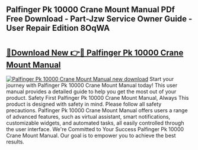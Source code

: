 ## Palfinger Pk 10000 Crane Mount Manual PDf Free Download - Part-Jzw Service Owner Guide - User Repair Edition 8OqWA

# <h2><a href="http://bc68696.oget.top/?id=Palfinger+Pk+10000+Crane+Mount+Manual">🔗Download New 👉🔴 Palfinger Pk 10000 Crane Mount Manual</a></h2>

[![Palfinger Pk 10000 Crane Mount Manual new download](https://i.imgur.com/5g1atiW.png)](http://bc68696.oget.top/?id=Palfinger+Pk+10000+Crane+Mount+Manual)
Start your journey with Palfinger Pk 10000 Crane Mount Manual today! This user manual provides a detailed guide to help you get the most out of your product. Safety First Palfinger Pk 10000 Crane Mount Manual, Always This product is designed with safety in mind. Please follow all safety precautions. Palfinger Pk 10000 Crane Mount Manual offers users a range of advanced features, such as virtual assistant, smart notifications, customizable widgets, and automated tasks, all easily controlled through the user interface. We're Committed to Your Success Palfinger Pk 10000 Crane Mount Manual. Our goal is to empower you to achieve the best results.

